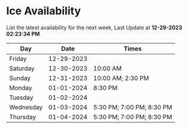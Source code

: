 # Ice Availability

List the latest availability for the next week, Last Update at **12-29-2023 02:23:34 PM**

| Day         | Date        | Times       |
| ----------- | ----------- | ----------- |
|Friday|12-29-2023||
|Saturday|12-30-2023|10:00 AM|
|Sunday|12-31-2023|10:00 AM; 2:30 PM|
|Monday|01-01-2024|8:30 PM|
|Tuesday|01-02-2024||
|Wednesday|01-03-2024|5:30 PM; 7:00 PM; 8:30 PM|
|Thursday|01-04-2024|5:30 PM; 7:00 PM; 8:30 PM|
